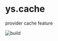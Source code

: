# ys.cache
provider cache feature

![build](https://github.com/yscorecore/ys.cache/workflows/build/badge.svg)